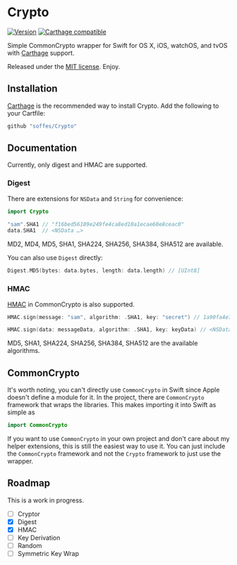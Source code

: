 # Crypto

[![Version](https://img.shields.io/github/release/soffes/Crypto.svg)](https://github.com/soffes/Crypto/releases) [![Carthage compatible](https://img.shields.io/badge/Carthage-compatible-4BC51D.svg?style=flat)](https://github.com/Carthage/Carthage)

Simple CommonCrypto wrapper for Swift for OS X, iOS, watchOS, and tvOS with [Carthage](https://github.com/carthage/carthage) support.

Released under the [MIT license](LICENSE). Enjoy.


## Installation

[Carthage](https://github.com/carthage/carthage) is the recommended way to install Crypto. Add the following to your Cartfile:

``` ruby
github "soffes/Crypto"
```


## Documentation

Currently, only digest and HMAC are supported.

### Digest

There are extensions for `NSData` and `String` for convenience:

``` swift
import Crypto

"sam".SHA1 // "f16bed56189e249fe4ca8ed10a1ecae60e8ceac0"
data.SHA1  // <NSData …>
```

MD2, MD4, MD5, SHA1, SHA224, SHA256, SHA384, SHA512 are available.

You can also use `Digest` directly:

```swift
Digest.MD5(bytes: data.bytes, length: data.length) // [UInt8]
```

### HMAC

[HMAC](https://en.wikipedia.org/wiki/Hash-based_message_authentication_code) in CommonCrypto is also supported.

```swift
HMAC.sign(message: "sam", algorithm: .SHA1, key: "secret") // 1a90fa4e73686dfca75f5411d9fb81951edf1292

HMAC.sign(data: messageData, algorithm: .SHA1, key: keyData) // <NSData …>
```

MD5, SHA1, SHA224, SHA256, SHA384, SHA512 are the available algorithms.


## CommonCrypto

It's worth noting, you can't directly use `CommonCrypto` in Swift since Apple doesn't define a module for it. In the project, there are `CommonCrypto` framework that wraps the libraries. This makes importing it into Swift as simple as

``` swift
import CommonCrypto
```

If you want to use `CommonCrypto` in your own project and don't care about my helper extensions, this is still the easiest way to use it. You can just include the `CommonCrypto` framework and not the `Crypto` framework to just use the wrapper.


## Roadmap

This is a work in progress.

- [ ] Cryptor
- [x] Digest
- [x] HMAC
- [ ] Key Derivation
- [ ] Random
- [ ] Symmetric Key Wrap
